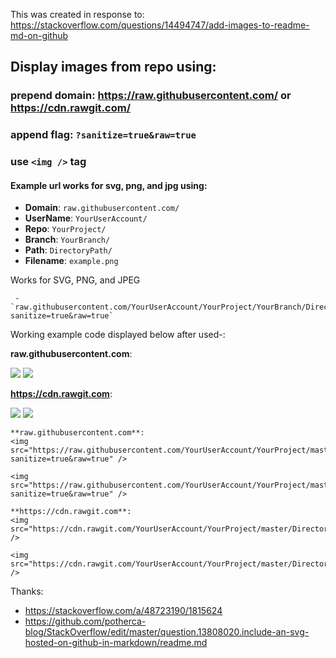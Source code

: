 This was created in response to:
https://stackoverflow.com/questions/14494747/add-images-to-readme-md-on-github

## Display images from repo using:

### prepend domain: https://raw.githubusercontent.com/ or https://cdn.rawgit.com/
### append flag: **`?sanitize=true&raw=true`**
### use `<img />` tag

#### Example url works for svg, png, and jpg using:

- **Domain**: `raw.githubusercontent.com/`
- **UserName**: `YourUserAccount/`
- **Repo**: `YourProject/`
- **Branch**: `YourBranch/`
- **Path**: `DirectoryPath/`
- **Filename**: `example.png`
     
Works for SVG, PNG, and JPEG

     - `raw.githubusercontent.com/YourUserAccount/YourProject/YourBranch/DirectoryPath/svgdemo1.svg?sanitize=true&raw=true`


Working example code displayed below after used-:

**raw.githubusercontent.com**:

<img src="https://raw.githubusercontent.com/YourUserAccount/YourProject/master/DirectoryPath/Example.png?sanitize=true&raw=true" />

<img src="https://raw.githubusercontent.com/YourUserAccount/YourProject/master/DirectoryPath/svgdemo1.svg?sanitize=true&raw=true" />

**https://cdn.rawgit.com**:

<img src="https://cdn.rawgit.com/YourUserAccount/YourProject/master/DirectoryPath/Example.png" />

<img src="https://cdn.rawgit.com/YourUserAccount/YourProject/master/DirectoryPath/svgdemo1.svg" />


```
**raw.githubusercontent.com**:
<img src="https://raw.githubusercontent.com/YourUserAccount/YourProject/master/DirectoryPath/Example.png?sanitize=true&raw=true" />

<img src="https://raw.githubusercontent.com/YourUserAccount/YourProject/master/DirectoryPath/svgdemo1.svg?sanitize=true&raw=true" />

**https://cdn.rawgit.com**:
<img src="https://cdn.rawgit.com/YourUserAccount/YourProject/master/DirectoryPath/Example.png" />

<img src="https://cdn.rawgit.com/YourUserAccount/YourProject/master/DirectoryPath/svgdemo1.svg" />
```


Thanks:
   - https://stackoverflow.com/a/48723190/1815624
   - https://github.com/potherca-blog/StackOverflow/edit/master/question.13808020.include-an-svg-hosted-on-github-in-markdown/readme.md
